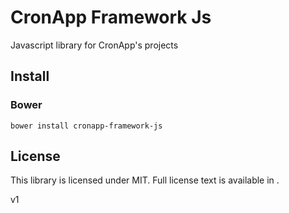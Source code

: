# CronApp Framework Js

Javascript library for CronApp's projects

## Install

### Bower

```
bower install cronapp-framework-js
```

## License

This library is licensed under MIT. Full license text is available in <LICENSE>.
  
  v1
